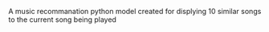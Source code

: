 A music recommanation python model created for displying 10 similar songs to the current song being played
